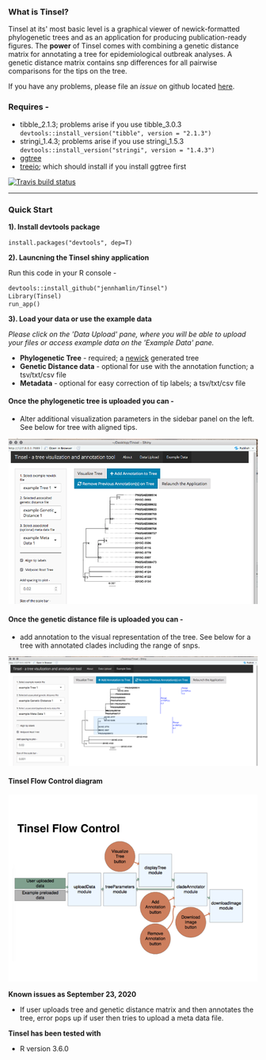 ### What is Tinsel?

Tinsel at its' most basic level is a graphical viewer of newick-formatted phylogenetic trees and as an application for producing publication-ready figures. The **power** of Tinsel comes with combining a genetic distance matrix for annotating a tree for epidemiological outbreak analyses. A genetic distance matrix contains snp differences for all pairwise comparisons for the tips on the tree.  

If you have any problems, please file an *issue* on github located [here](https://github.com/jennahamlin/Tinsel/issues).

### Requires - 
 - tibble_2.1.3; problems arise if you use tibble_3.0.3 `devtools::install_version("tibble", version = "2.1.3")`
 - stringi_1.4.3; problems arise if you use stringi_1.5.3 `devtools::install_version("stringi", version = "1.4.3")`
 - [ggtree](https://bioconductor.org/packages/release/bioc/html/ggtree.html) 
 - [treeio](http://bioconductor.org/packages/release/bioc/html/treeio.html); which should install if you install ggtree first

<!-- badges: start -->
[![Travis build status](https://travis-ci.com/jennahamlin/Tinsel.svg?branch=master)](https://travis-ci.com/jennahamlin/Tinsel)
<!-- badges: end -->
<hr>

### Quick Start 

**1). Install devtools package** 

`install.packages("devtools", dep=T)`

**2). Launcning the Tinsel shiny application**

Run this code in your R console -     

```
devtools::install_github("jennhamlin/Tinsel")
Library(Tinsel)
run_app()
```  
**3). Load your data or use the example data**  

*Please click on the 'Data Upload' pane, where you will be able to upload your files or access example data on the 'Example Data' pane.* 

* **Phylogenetic Tree** - required; a [newick](https://en.wikipedia.org/wiki/Newick_format) generated tree 
* **Genetic Distance data** - optional for use with the annotation function; a tsv/txt/csv file
* **Metadata** - optional for easy correction of tip labels; a tsv/txt/csv file 

#### Once the phylogenetic tree is uploaded you can -
* Alter additional visualization parameters in the sidebar panel on the left. See below for tree with aligned tips.  

<p>
    <img src="man/figures/treeWSomeViz.png" />
</p>

#### Once the genetic distance file is uploaded you can -
* add annotation to the visual representation of the tree. See below for a tree with annotated clades including the range of snps. 

<p>
    <img src="man/figures/treeWSomeAnn.png" />
</p>

#### Tinsel Flow Control diagram 

<p>
    <img src="man/figures/tinselFlowControl.png" />
</p>

**Known issues as September 23, 2020**

- If user uploads tree and genetic distance matrix and then annotates the tree, error pops up if user then tries to upload a meta data file. 

**Tinsel has been tested with**
* R version 3.6.0 


